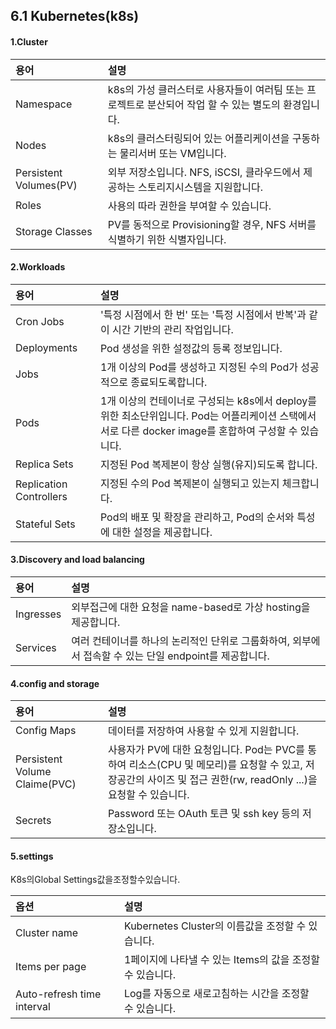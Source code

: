 ## 6.1 Kubernetes\(k8s\)

#### 1.Cluster

| 용어 | 설명 |
| :--- | :--- |
| Namespace | k8s의 가성 클러스터로 사용자들이 여러팀 또는 프로젝트로 분산되어 작업 할 수 있는 별도의 환경입니다. |
| Nodes | k8s의 클러스터링되어 있는 어플리케이션을 구동하는 물리서버 또는 VM입니다. |
| Persistent Volumes\(PV\) | 외부 저장소입니다. NFS, iSCSI, 클라우드에서 제공하는 스토리지시스템을 지원합니다. |
| Roles | 사용의 따라 권한을 부여할 수 있습니다. |
| Storage Classes | PV를 동적으로 Provisioning할 경우, NFS 서버를 식별하기 위한 식별자입니다. |

#### 2.Workloads

| 용어 | 설명 |
| :--- | :--- |
| Cron Jobs | '특정 시점에서 한 번' 또는 '특정 시점에서 반복'과 같이 시간 기반의 관리 작업입니다. |
| Deployments | Pod 생성을 위한 설정값의 등록 정보입니다. |
| Jobs | 1개 이상의 Pod를 생성하고 지정된 수의 Pod가 성공적으로 종료되도록합니다. |
| Pods | 1개 이상의 컨테이너로 구성되는 k8s에서 deploy를 위한 최소단위입니다. Pod는 어플리케이션 스택에서 서로 다른 docker image를 혼합하여 구성할 수 있습니다. |
| Replica Sets | 지정된 Pod 복제본이 항상 실행\(유지\)되도록 합니다. |
| Replication Controllers | 지정된 수의 Pod 복제본이 실행되고 있는지 체크합니다. |
| Stateful Sets | Pod의 배포 및 확장을 관리하고, Pod의 순서와 특성에 대한 설정을 제공합니다. |

#### 3.Discovery and load balancing

| 용어 | 설명 |
| :--- | :--- |
| Ingresses | 외부접근에 대한 요청을 name-based로 가상 hosting을 제공합니다. |
| Services | 여러 컨테이너를 하나의 논리적인 단위로 그룹화하여, 외부에서 접속할 수 있는 단일 endpoint를 제공합니다. |

#### 4.config and storage

| 용어 | 설명 |
| :--- | :--- |
| Config Maps | 데이터를 저장하여 사용할 수 있게 지원합니다. |
| Persistent Volume Claime\(PVC\) | 사용자가 PV에 대한 요청입니다. Pod는 PVC를 통하여 리소스\(CPU 및 메모리\)를 요청할 수 있고, 저장공간의 사이즈 및 접근 권한\(rw, readOnly ...\)을 요청할 수 있습니다. |
| Secrets | Password 또는 OAuth 토큰 및 ssh key 등의 저장소입니다. |

#### 5.settings

K8s의Global Settings값을조정할수있습니다.

| 옵션 | 설명 |
| :--- | :--- |
| Cluster name | Kubernetes Cluster의 이름값을 조정할 수 있습니다. |
| Items per page | 1페이지에 나타낼 수 있는 Items의 값을 조정할 수 있습니다. |
| Auto-refresh time interval | Log를 자동으로 새로고침하는 시간을 조정할 수 있습니다. |



